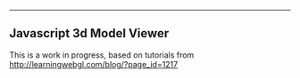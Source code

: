 -----------
Javascript 3d Model Viewer
-----------

This is a work in progress, based on tutorials from http://learningwebgl.com/blog/?page_id=1217

